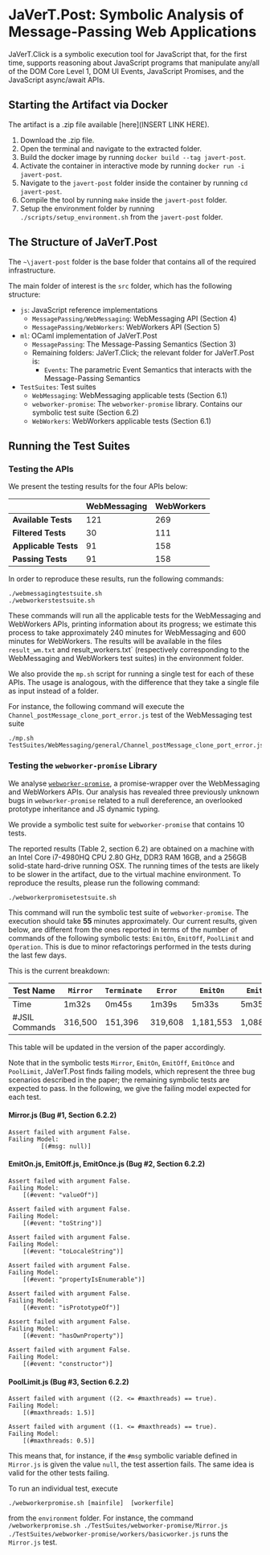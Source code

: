 # JaVerT.Post: Symbolic Analysis of Message-Passing Web Applications

JaVerT.Click is a symbolic execution tool for JavaScript that, for the first time, supports reasoning about JavaScript programs that manipulate any/all of the DOM Core Level 1, DOM UI Events, JavaScript Promises, and the JavaScript async/await APIs.

## Starting the Artifact via Docker
The artifact is a .zip file available [here](INSERT LINK HERE).
1. Download the .zip file.
2. Open the terminal and navigate to the extracted folder.
3. Build the docker image by running `docker build --tag javert-post`.
4. Activate the container in interactive mode by running `docker run -i javert-post`.
5. Navigate to the `javert-post` folder inside the container by running `cd javert-post`.
6. Compile the tool by running `make` inside the `javert-post` folder.
6. Setup the environment folder by running `./scripts/setup_environment.sh` from the `javert-post` folder.

## The Structure of JaVerT.Post
The `~\javert-post` folder is the base folder that contains all of the required infrastructure.

The main folder of interest is the `src` folder, which has the following structure: 

- `js`: JavaScript reference implementations
   - `MessagePassing/WebMessaging`: WebMessaging API (Section 4)
   - `MessagePassing/WebWorkers`: WebWorkers API (Section 5)
- `ml`: OCaml implementation of JaVerT.Post
  - `MessagePassing`: The Message-Passing Semantics (Section 3)
  - Remaining folders: JaVerT.Click; the relevant folder for JaVerT.Post is:
    - `Events`: The parametric Event Semantics that interacts with the Message-Passing Semantics 
- `TestSuites`: Test suites
  - `WebMessaging`: WebMessaging applicable tests (Section 6.1)
  - `webworker-promise`: The `webworker-promise` library. Contains our symbolic test suite (Section 6.2)
  - `WebWorkers`: WebWorkers applicable tests (Section 6.1)

## Running the Test Suites

### Testing the APIs

We present the testing results for the four APIs below:

|                              | WebMessaging  | WebWorkers  |
|------------------------------|---------------|---------------|
| **Available Tests**          | 121           | 269        |
| **Filtered Tests**           | 30             | 111            | 
| **Applicable Tests**         | 91           | 158        | 
| **Passing Tests**            | 91           | 158         | 

In order to reproduce these results, run the following commands: 

```
./webmessagingtestsuite.sh
./webworkerstestsuite.sh
```

These commands will run all the applicable tests for the WebMessaging and WebWorkers APIs, printing information about its progress; we estimate this process to take approximately 240 minutes for WebMessaging and 600 minutes for WebWorkers.
The results will be available in the files `result_wm.txt` and result_workers.txt` (respectively corresponding to the WebMessaging and WebWorkers test suites) in the environment folder.

We also provide the `mp.sh` script for running a single test for each of these APIs. 
The usage is analogous, with the difference that they take a single file as input instead of a folder. 

For instance, the following command will execute the `Channel_postMessage_clone_port_error.js` test of the WebMessaging test suite

```
./mp.sh TestSuites/WebMessaging/general/Channel_postMessage_clone_port_error.js
```

### Testing the `webworker-promise` Library

We analyse [`webworker-promise`](https://github.com/kwolfy/webworker-promise), a promise-wrapper over the WebMessaging and WebWorkers APIs. 
Our analysis has revealed three previously unknown bugs in `webworker-promise` related to a null dereference, an overlooked prototype inheritance and JS dynamic typing.

We provide a symbolic test suite for `webworker-promise` that contains 10 tests. 

The reported results (Table 2, section 6.2) are obtained on a machine with an Intel Core i7-4980HQ CPU 2.80 GHz, DDR3 RAM 16GB, and a 256GB solid-state hard-drive running OSX. The running times of the tests are likely to be slower in the artifact, due to the virtual machine environment. To reproduce the results, please run the following command:

```
./webworkerpromisetestsuite.sh
```

This command will run the symbolic test suite of `webworker-promise`. The execution should take **55** minutes approximately. Our current results, given below, are different from the ones reported in terms of the number of commands of the following symbolic tests: `EmitOn`, `EmitOff`, `PoolLimit` and `Operation`. This is due to minor refactorings performed in the tests during the last few days.

This is the current breakdown:

| **Test Name**          | `Mirror`    | `Terminate`     | `Error`     | `EmitOn`     | `EmitOff`      |  `EmitOnce`  | `PoolSend`  |  `PoolError`   |  `PoolLimit`  |   `Operation`  |
|----------------------------|--------------|--------------------|--------------|-----------------|------------------|------------------|----------------- |-------------------|------------------|----------------|
| Time                         | 1m32s     | 0m45s            | 1m39s     |  5m33s        | 5m35s         |  10m13s       |  3m8s          |  2m3s             |  12m36s      |   14m44s   |
| #JSIL Commands    | 316,500   | 151,396          |  319,608  |  1,181,553   | 1,088,310    |   1,898,784   |   377,745    |   502,257        |  1,722,600   |   2,011,518  |

This table will be updated in the version of the paper accordingly.

Note that in the symbolic tests `Mirror`, `EmitOn`, `EmitOff`, `EmitOnce` and `PoolLimit`, JaVerT.Post finds failing models, which represent the three bug scenarios described in the paper; the remaining symbolic tests are expected to pass. In the following, we give the failing model expected for each test.

#### Mirror.js (Bug #1, Section 6.2.2)
```
Assert failed with argument False.
Failing Model: 
         [(#msg: null)]
```

#### EmitOn.js, EmitOff.js, EmitOnce.js (Bug #2, Section 6.2.2)
```
Assert failed with argument False.
Failing Model:
	[(#event: "valueOf")]

Assert failed with argument False.
Failing Model:
	[(#event: "toString")]

Assert failed with argument False.
Failing Model:
	[(#event: "toLocaleString")]

Assert failed with argument False.
Failing Model:
	[(#event: "propertyIsEnumerable")]

Assert failed with argument False.
Failing Model:
	[(#event: "isPrototypeOf")]

Assert failed with argument False.
Failing Model:
	[(#event: "hasOwnProperty")]

Assert failed with argument False.
Failing Model:
	[(#event: "constructor")]
```

#### PoolLimit.js (Bug #3, Section 6.2.2)
````
Assert failed with argument ((2. <= #maxthreads) == true).
Failing Model:
	[(#maxthreads: 1.5)]

Assert failed with argument ((1. <= #maxthreads) == true).
Failing Model:
	[(#maxthreads: 0.5)]
````

This means that, for instance, if the `#msg` symbolic variable defined in `Mirror.js` is given the value `null`, the test assertion fails. The same idea is valid for the other tests failing.

To run an individual test, execute 

```
./webworkerpromise.sh [mainfile]  [workerfile]
``` 

from the `environment` folder. For instance, the command `/webworkerpromise.sh ./TestSuites/webworker-promise/Mirror.js ./TestSuites/webworker-promise/workers/basicworker.js` runs the `Mirror.js` test.



